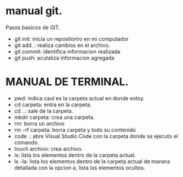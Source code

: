 # manual git.

Pasos basicos de GIT.

* git init: inicia un repositoriro en mi computador
* git add. : realiza cambios en el archivo.
* git commit: identifica informacion realizada
* git push: acutaliza informacion agregada 

# MANUAL DE TERMINAL. 

* pwd: indica caul es la carpeta actual en donde estoy.
* cd carpeta: entra en la carpeta.
* cd ..: sale de la carpeta.
* mkdir carpeta: crea una carpeta.
* rm: borra un archivo
* rm -rf carpeta: borra carpeta y todo su contenido 
* code .: abre Visual Studio Code con la carpeta donde se ejecuto el comando.
* touch archivo: crea archivo.
* ls: lista los elementos dentro de la carpeta actual.
* ls -la: lista los elementos dentro de la carpeta actual de manera detallada con la opcion a, lista los elementos ocultos.
